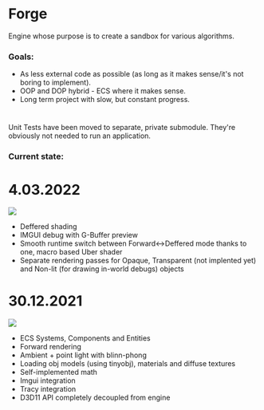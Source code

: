 # Forge
Engine whose purpose is to create a sandbox for various algorithms.

### Goals:
- As less external code as possible (as long as it makes sense/it's not boring to implement).
- OOP and DOP hybrid - ECS where it makes sense.
- Long term project with slow, but constant progress.

#

Unit Tests have been moved to separate, private submodule. They're obviously not needed to run an application.

### Current state:
# 4.03.2022
![](Journal/040322/state.gif)
- Deffered shading
- IMGUI debug with G-Buffer preview
- Smooth runtime switch between Forward<->Deffered mode thanks to one, macro based Uber shader
- Separate rendering passes for Opaque, Transparent (not implented yet) and Non-lit (for drawing in-world debugs) objects

# 30.12.2021
![](Journal/301221/state.gif)
- ECS Systems, Components and Entities
- Forward rendering
- Ambient + point light with blinn-phong
- Loading obj models (using tinyobj), materials and diffuse textures
- Self-implemented math
- Imgui integration
- Tracy integration
- D3D11 API completely decoupled from engine
